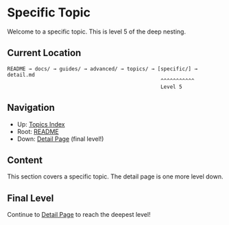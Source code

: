 # Specific Topic

Welcome to a specific topic. This is level 5 of the deep nesting.

## Current Location

```
README → docs/ → guides/ → advanced/ → topics/ → [specific/] → detail.md
                                                  ^^^^^^^^^^^
                                                  Level 5
```

## Navigation

- Up: [Topics Index](../index.md)
- Root: [README](../../../../../README.md)
- Down: [Detail Page](./detail.md) (final level!)

## Content

This section covers a specific topic. The detail page is one more level down.

## Final Level

Continue to [Detail Page](./detail.md) to reach the deepest level!
